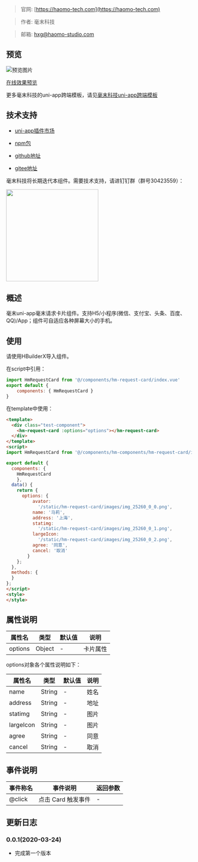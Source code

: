 > 官网: [https://haomo-tech.com](https://haomo-tech.com)

> 作者: 毫末科技

> 邮箱: hxg@haomo-studio.com

## 预览

![预览图片](http://downloads.haomo-tech.com/uniapp/hm-request-card.png)

[在线效果预览](http://template.uniapp.haomo-tech.com/pages/haomo/test-component/hm-request-card)

更多毫末科技的uni-app跨端模板，请见[毫末科技uni-app跨端模板](https://haomo-tech.com/sale.html)

## 技术支持

* [uni-app插件市场](https://ext.dcloud.net.cn/plugin?id=1481)

* [npm包](https://www.npmjs.com/package/hm-uniapp-request-card)

* [github地址](https://github.com/haomo-studio/hm-uniapp-request-card)

* [gitee地址](https://gitee.com/haomo/hm-uniapp-request-card)

毫末科技将长期迭代本组件。需要技术支持，请进钉钉群（群号30423559）：

<img width="250" src="http://downloads.haomo-tech.com/%E6%AF%AB%E6%9C%ABuniapp%E7%BB%84%E4%BB%B6%E6%8A%80%E6%9C%AF%E6%94%AF%E6%8C%81.jpg">

## 概述

毫末uni-app毫末请求卡片组件。支持H5/小程序(微信、支付宝、头条、百度、QQ)/App；组件可自适应各种屏幕大小的手机。

## 使用

请使用HBuilderX导入组件。

在script中引用：

```javascript
import HmRequestCard from '@/components/hm-request-card/index.vue'
export default {
    components: { HmRequestCard }
}
```

在template中使用：

```html
<template>
  <div class="test-component">
    <hm-request-card :options="options"></hm-request-card>
  </div>
</template>
<script>
import HmRequestCard from '@/components/hm-components/hm-request-card/index.vue'

export default {
  components: {
    HmRequestCard
    },
  data() {
    return {
      options: {
          avator:
            '/static/hm-request-card/images/img_25260_0_0.png',
          name: '马莉',
          address: '上海',
          statimg:
            '/static/hm-request-card/images/img_25260_0_1.png',
          largeIcon:
            '/static/hm-request-card/images/img_25260_0_2.png',
          agree: '同意',
          cancel: '取消'
        }
    };
  },
  methods: {
  }
};
</script>
<style>
</style>

```

## 属性说明

| 属性名        | 类型     | 默认值 | 说明                                                                       |
|-----------   |---------|--------|----------------------------------------------------------------------------|
| options        | Object  | -      | 卡片属性                                                                   |

options对象各个属性说明如下：

| 属性名        | 类型     | 默认值 | 说明                                                                       |
|-----------   |---------|--------|----------------------------------------------------------------------------|
| name        | String  | -      | 姓名                                                                   |
| address        | String  | -      | 地址                                                                   |
| statimg        | String  | -      | 图片                                                                   |
| largeIcon        | String  | -      | 图片                                                                   |
| agree        | String  | -      | 同意                                                                   |
| cancel        | String  | -      | 取消                                                                   |

## 事件说明

| 事件称名   | 事件说明           | 返回参数 |
|----------|--------------------|----------|
| @click   | 点击 Card 触发事件 | -        |

## 更新日志

### 0.0.1(2020-03-24)

* 完成第一个版本
